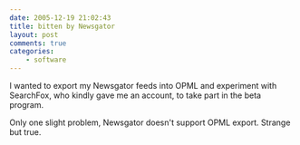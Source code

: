 ```yaml
---
date: 2005-12-19 21:02:43
title: bitten by Newsgator
layout: post
comments: true
categories:
    - software
---
```

I wanted to export my Newsgator feeds into OPML and experiment with
SearchFox, who kindly gave me an account, to take part in the beta
program.

Only one slight problem, Newsgator doesn't support OPML export. Strange
but true.
